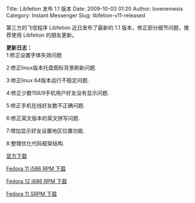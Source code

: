 Title: Libfetion 发布 1.1 版本
Date: 2009-10-03 01:20
Author: lovenemesis
Category: Instant Messenger
Slug: libfetion-v11-released

第三方的飞信程序 Libfetion 近日发布了最新的 1.1
版本，修正部分细节问题，推荐使用 Libfetion 的朋友更新。

**更新日志：**  
1:修正设置字体失效问题

2:修正linux版本托盘图标背景刷新问题.

3:修正linux 64版本运行不稳定问题.

4:修正少数158/9手机用户好友没有显示问题.

5:修正手机在线好友数不正确问题.

6:修正英文版本的英文拼写问题.

7:增加显示好友设置地区位置功能.

8:整理优化代码框架结构.

[官方下载](http://www.libfetion.cn/demoapp_download.html)

[Fedora 11 i586 RPM
下载](http://dl.getdropbox.com/u/464139/linux-fetion-1.1-1.fc11.i586.rpm)

[Fedora 12 i686 RPM
下载](http://dl.getdropbox.com/u/464139/linux-fetion-1.1-1.fc12.i686.rpm)

[Fedora 11 SRPM
下载](http://dl.getdropbox.com/u/464139/linux-fetion-1.1-1.fc11.src.rpm)
